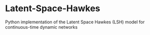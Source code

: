 # Latent-Space-Hawkes
Python implementation of the Latent Space Hawkes (LSH) model for continuous-time dynamic networks

